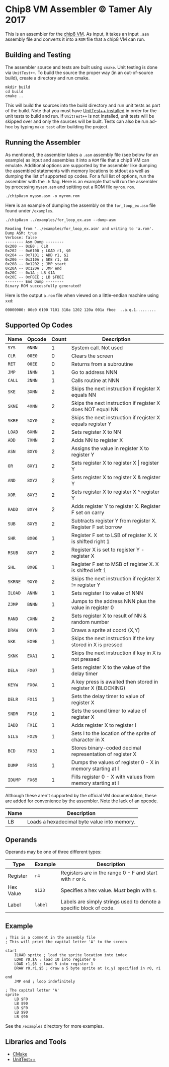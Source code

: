 # Chip8 VM Assembler &copy; Tamer Aly 2017

This is an assembler for the [chip8 VM](https://en.wikipedia.org/wiki/CHIP-8#Virtual_machine_description). As input, it takes an input `.asm` assembly file and converts it into a `ROM` file that a chip8 VM can run.

## Building and Testing
The assembler source and tests are built using `cmake`. Unit testing is done via `UnitTest++`. To build the source the proper
way (in an out-of-source build), create a directory and run cmake.

```
mkdir build
cd build
cmake ..
```
This will build the sources into the build directory and run unit tests as part of the build.
Note that you must have [UnitTest++ installed](https://github.com/unittest-cpp/unittest-cpp/wiki/Building-Using-CMake) in order for the unit tests to build and run.
If `UnitTest++` is not installed, unit tests will be skipped over and only the sources will be built.
Tests can also be run ad-hoc by typing `make test` after building the project.

## Running the Assembler
As mentioned, the assembler takes a `.asm` assembly file (see below for
an example) as input and assembles it into a `ROM` file that a chip8 VM can emulate.
Additional options are supported by the assembler like dumping the assembled
statements with memory locations to stdout as well as dumping the list of
supported op codes. For a full list of options, run the assembler with the `-h`
flag. Here is an example that will run the assembler by processing `myasm.asm`
and spitting out a ROM file `myrom.rom`.

```
./chip8asm myasm.asm -o myrom.rom
```
Here is an example of dumping the assembly on the `for_loop_ex.asm` file found
under `/examples`.

```
./chip8asm ../examples/for_loop_ex.asm --dump-asm

Reading from '../examples/for_loop_ex.asm' and writing to 'a.rom'.
Dump ASM: true
Verbose: false
-------- Asm Dump --------
0x200 -- 0xE0 ; CLR
0x202 -- 0x6100 ; LOAD r1, $0
0x204 -- 0x7101 ; ADD r1, $1
0x206 -- 0x310A ; SKE r1, $A
0x208 -- 0x1202 ; JMP start
0x20A -- 0x120A ; JMP end
0x20C -- 0x1A ; LB $1A
0x20E -- 0xFBEE ; LB $FBEE
-------- End Dump --------
Binary ROM successfully generated!
```
Here is the output `a.rom` file when viewed on a little-endian machine using
`xxd`:

```
00000000: 00e0 6100 7101 310a 1202 120a 001a fbee  ..a.q.1.........
```

## Supported Op Codes

| Name | Opcode | Count | Description |
| -----|--------|-------|----------------------------------- |
|`SYS` | `0NNN` | 1 | System call. Not used |
|`CLR` | `00E0` | 0 | Clears the screen |
|`RET` | `00EE` | 0 | Returns from a subroutine |
|`JMP` | `1NNN` | 1 | Go to address NNN |
|`CALL`| `2NNN` | 1 | Calls routine at NNN |
|`SKE` | `3XNN` | 2 | Skips the next instruction if register X equals NN |
|`SKNE`| `4XNN` | 2 | Skips the next instruction if register X does NOT equal NN |
|`SKRE`| `5XY0` | 2 | Skips the next instruction if register X equals register Y |
|`LOAD`| `6XNN` | 2 | Sets register X to NN |
|`ADD` | `7XNN` | 2 | Adds NN to register X |
|`ASN` | `8XY0` | 2 | Assigns the value in register X to register Y |
|`OR`  | `8XY1` | 2 | Sets register X to register X \| register Y |
|`AND` | `8XY2` | 2 | Sets register X to register X & register Y |
|`XOR` | `8XY3` | 2 | Sets register X to register X ^ register Y |
|`RADD`| `8XY4` | 2 | Adds register Y to register X. Register F set on carry |
|`SUB` | `8XY5` | 2 | Subtracts register Y from register X. Register F set borrow |
|`SHR` | `8X06` | 1 | Register F set to LSB of register X. X is shifted right 1 |
|`RSUB`| `8XY7` | 2 | Register X is set to register Y - register X |
|`SHL` | `8X0E` | 1 | Register F set to MSB of register X. X is shifted left 1 |
|`SKRNE`| `9XY0` | 2 | Skips the next instruction if register X != register Y |
|`ILOAD`| `ANNN` | 1 | Sets register I to value of NNN |
|`ZJMP`| `BNNN` | 1 | Jumps to the address NNN plus the value in register 0 |
|`RAND`| `CXNN` | 2 | Sets register X to result of NN & random number |
|`DRAW`| `DXYN` | 3 | Draws a sprite at coord (X,Y) |
|`SKK`| `EX9E` | 1 | Skips the next instruction if the key stored in X is pressed |
|`SKNK`| `EXA1` | 1 | Skips the next instruction if key in X is not pressed |
|`DELA`| `FX07` | 1 | Sets register X to the value of the delay timer |
|`KEYW`| `FX0A` | 1 | A key press is awaited then stored in register X (BLOCKING)|
|`DELR`| `FX15` | 1 | Sets the delay timer to value of register X |
|`SNDR`| `FX18` | 1 | Sets the sound timer to value of register X |
|`IADD`| `FX1E` | 1 | Adds register X to register I |
|`SILS`| `FX29` | 1 | Sets I to the location of the sprite of character in X |
|`BCD` | `FX33` | 1 | Stores binary-coded decimal representation of register X |
|`DUMP`| `FX55` | 1 | Dumps the values of register 0 - X in memory starting at I |
|`IDUMP`| `FX65` | 1 | Fills register 0 - X with values from memory starting at I |

Although these aren't supported by the official VM documentation, these are
added for convenience by the assembler. Note the lack of an opcode.

| Name | Description |
| ---- | ----------- |
| LB   | Loads a hexadecimal byte value into memory. |

## Operands
Operands may be one of three different types:

| Type | Example | Description |
| ---- | ------- | ----------- |
| Register | `r4`| Registers are in the range 0 - F and start with `r` or `R`. |
| Hex Value | `$123` | Specifies a hex value. _Must_ begin with `$`. |
| Label | `label` | Labels are simply strings used to denote a specific block of code. |

## Example
```
; This is a comment in the assembly file
; This will print the capital letter 'A' to the screen

start
    ILOAD sprite ; load the sprite location into index
    LOAD r0,$A ; load 10 into register 0
    LOAD r1,$5 ; load 5 into register 1
    DRAW r0,r1,$5 ; draw a 5 byte sprite at (x,y) specified in r0, r1

end
    JMP end ; loop indefinitely

; The capital letter 'A'
sprite
    LB $F0
    LB $90
    LB $F0
    LB $90
    LB $90
```

See the `/examples` directory for more examples.

## Libraries and Tools
* [CMake](https://cmake.org/)
* [UnitTest++](https://github.com/unittest-cpp/unittest-cpp/wiki/Home)
